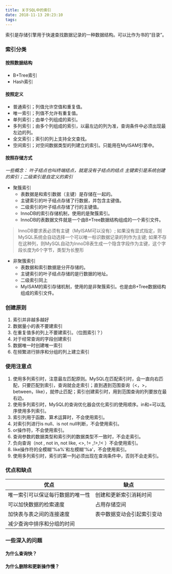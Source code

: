 ```yaml
---
title: 关于SQL中的索引
date: 2018-11-13 20:23:10
tags:
---
```


索引是存储引擎用于快速查找数据记录的一种数据结构。可以比作为书的“目录”。

<!-- more -->

### 索引分类

#### 按照数据结构

- B+Tree索引
- Hash索引

#### 按照定义

- 普通索引；列值允许空值和重复值。
- 唯一索引；列值不允许有重复值。
- 单列索引；由单个列组成的索引。
- 多列索引；由多个列组成的索引，以最左边的列为准，查询条件中必须出现最左边的列。
- 全文索引；索引的列上支持全文查找。
- 空间索引；对空间数据类型的列建立的索引。只能用在MyISAM引擎中。

#### 按照存储方式

*一些概念：*
*叶子结点也叫终端结点，就是没有子结点的结点*
*主键索引是系统创建的索引；二级索引是自定义的索引*

- 聚簇索引
	- 表数据是和索引数据（主键）是存储在一起的。
	- 主键索引的叶子结点存储了行数据，并包含主键值。
	- 二级索引的叶子结点存储了行的主键值。
	- InnoDB的索引存储机制，使用的是聚簇索引。
	- InnoDB的表数据文件就是一个由B+Tree数据结构组成的一个索引文件。

> InnoDB要求表必须有主键（MyISAM可以没有）;
> 如果没有显式指定，则MySQL系统会自动选择一个可以唯一标识数据记录的列作为主键;
> 如果不存在这种列，则MySQL自动为InnoDB表生成一个隐含字段作为主键，这个字段长度为6个字节，类型为长整形

- 非聚簇索引
	- 表数据和索引数据是分开存储的。
	- 主键索引的叶子结点存储的是行数据的地址。
	- 二级索引同上
	- MyISAM的索引存储机制，使用的是非聚簇索引。也是由B+Tree数据结构组成的索引文件。
### 创建原则

1. 索引并非越多越好
2. 数据量小的表不要建索引
3. 在重复值多的列上不要建索引。（位图索引？）
4. 对于经常查询的字段创建索引
5. 数据唯一时创建唯一索引
6. 在频繁进行排序和分组的列上建立索引

### 使用注意点

1. 使用多列索引时，注意最左匹配原则。MySQL在匹配索引时，会一直向右匹配，只要匹配到索引，查询就会走索引；直到遇到范围查询（<，>，between，like），就停止匹配；索引创建索引时，用到范围查询的列要放在最右边。
2. 使用多列索引时，MySQL的查询优化器会优化索引的使用顺序。in和=可以乱序使用多列索引。
3. 索引列用于函数、算术运算时，不会使用索引。
4. 对索引列进行is null、is not null判断，不会使用索引。
5. or操作符，不会使用索引。
6. 查询参数的数据类型和索引列的数据类型不一致时，不会走索引。
7. 负向查询（not , not in, not like, <>, != ,!>,!< ）不会使用索引。
8. like操作符的全模糊'%a%'和左模糊'%a'，不会使用索引。
9. 使用多列索引时，索引的第一列必须出现在查询条件中，否则不会走索引。

### 优点和缺点

优点 | 缺点
-----|-----
唯一索引可以保证每行数据的唯一性 | 创建和更新索引消耗时间
可以加快数据的检索速度 | 占用存储空间
加快表与表之间的连接速度 | 表中数据变动会引起索引变动
减少查询中排序和分组的时间 | 

### 一些深入的问题

#### 为什么查询快？

#### 为什么删除和更新操作慢？